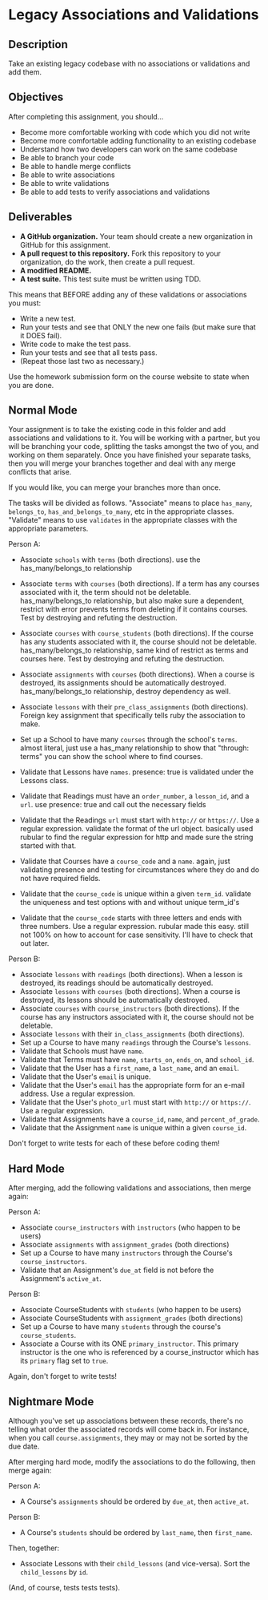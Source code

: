 # Legacy Associations and Validations

## Description

Take an existing legacy codebase with no associations or validations and add them.

## Objectives

After completing this assignment, you should...

* Become more comfortable working with code which you did not write
* Become more comfortable adding functionality to an existing codebase
* Understand how two developers can work on the same codebase
* Be able to branch your code
* Be able to handle merge conflicts
* Be able to write associations
* Be able to write validations
* Be able to add tests to verify associations and validations

## Deliverables

* **A GitHub organization.**  Your team should create a new organization in GitHub for this assignment.
* **A pull request to this repository.**  Fork this repository to your organization, do the work, then create a pull request.
* **A modified README.**
* **A test suite.**  This test suite must be written using TDD.

This means that BEFORE adding any of these validations or associations you must:

* Write a new test.
* Run your tests and see that ONLY the new one fails (but make sure that it DOES fail).
* Write code to make the test pass.
* Run your tests and see that all tests pass.
* (Repeat those last two as necessary.)

Use the homework submission form on the course website to state when you are done.

## Normal Mode

Your assignment is to take the existing code in this folder and add associations and validations to it.  You will be working with a partner, but you will be branching your code, splitting the tasks amongst the two of you, and working on them separately.  Once you have finished your separate tasks, then you will merge your branches together and deal with any merge conflicts that arise.

If you would like, you can merge your branches more than once.

The tasks will be divided as follows.  "Associate" means to place `has_many`, `belongs_to`, `has_and_belongs_to_many`, etc in the appropriate classes.  "Validate" means to use `validates` in the appropriate classes with the appropriate parameters.

Person A:

* Associate `schools` with `terms` (both directions).
use the has_many/belongs_to relationship

* Associate `terms` with `courses` (both directions).  If a term has any courses associated with it, the term should not be deletable.
has_many/belongs_to relationship, but also make sure a dependent, restrict with error prevents terms from deleting if it contains courses. Test by destroying and refuting the destruction.  

* Associate `courses` with `course_students` (both directions).  If the course has any students associated with it, the course should not be deletable.
has_many/belongs_to relationship, same kind of restrict as terms and courses here. Test by destroying and refuting the destruction.

* Associate `assignments` with `courses` (both directions).  When a course is destroyed, its assignments should be automatically destroyed.
has_many/belongs_to relationship, destroy dependency as well.

* Associate `lessons` with their `pre_class_assignments` (both directions). Foreign key assignment that specifically tells ruby the association to make.


* Set up a School to have many `courses` through the school's `terms`.
almost literal, just use a has_many relationship to show that "through: terms" you can show the school where to find courses.

* Validate that Lessons have `names`.
presence: true is validated under the Lessons class.

* Validate that Readings must have an `order_number`, a `lesson_id`, and a `url`.
use presence: true and call out the necessary fields

* Validate that the Readings `url` must start with `http://` or `https://`.  Use a regular expression.
validate the format of the url object. basically used rubular to find the regular expression for http and made sure the string started with that.

* Validate that Courses have a `course_code` and a `name`.
again, just validating presence and testing for circumstances where they do and do not have required fields.

* Validate that the `course_code` is unique within a given `term_id`.
validate the uniqueness and test options with and without unique term_id's

* Validate that the `course_code` starts with three letters and ends with three numbers.  Use a regular expression.
rubular made this easy. still not 100% on how to account for case sensitivity. I'll have to check that out later. 


Person B:

* Associate `lessons` with `readings` (both directions).  When a lesson is destroyed, its readings should be automatically destroyed.
* Associate `lessons` with `courses` (both directions).  When a course is destroyed, its lessons should be automatically destroyed.
* Associate `courses` with `course_instructors` (both directions).  If the course has any instructors associated with it, the course should not be deletable.
* Associate `lessons` with their `in_class_assignments` (both directions).
* Set up a Course to have many `readings` through the Course's `lessons`.
* Validate that Schools must have `name`.
* Validate that Terms must have `name`, `starts_on`, `ends_on`, and `school_id`.
* Validate that the User has a `first_name`, a `last_name`, and an `email`.
* Validate that the User's `email` is unique.
* Validate that the User's `email` has the appropriate form for an e-mail address.  Use a regular expression.
* Validate that the User's `photo_url` must start with `http://` or `https://`.  Use a regular expression.
* Validate that Assignments have a `course_id`, `name`, and `percent_of_grade`.
* Validate that the Assignment `name` is unique within a given `course_id`.

Don't forget to write tests for each of these before coding them!


## Hard Mode

After merging, add the following validations and associations, then merge again:

Person A:

* Associate `course_instructors` with `instructors` (who happen to be users)
* Associate `assignments` with `assignment_grades` (both directions)
* Set up a Course to have many `instructors` through the Course's `course_instructors`.
* Validate that an Assignment's `due_at` field is not before the Assignment's `active_at`.

Person B:

* Associate CourseStudents with `students` (who happen to be users)
* Associate CourseStudents with `assignment_grades` (both directions)
* Set up a Course to have many `students` through the course's `course_students`.
* Associate a Course with its ONE `primary_instructor`.  This primary instructor is the one who is referenced by a course_instructor which has its `primary` flag set to `true`.

Again, don't forget to write tests!

## Nightmare Mode

Although you've set up associations between these records, there's no telling what order the associated records will come back in.  For instance, when you call `course.assignments`, they may or may not be sorted by the due date.

After merging hard mode, modify the associations to do the following, then merge again:

Person A:

* A Course's `assignments` should be ordered by `due_at`, then `active_at`.

Person B:

* A Course's `students` should be ordered by `last_name`, then `first_name`.

Then, together:

* Associate Lessons with their `child_lessons` (and vice-versa).  Sort the `child_lessons` by `id`.

(And, of course, tests tests tests).
